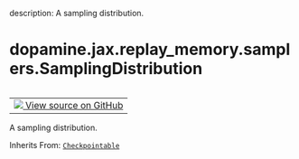 description: A sampling distribution.

<div itemscope itemtype="http://developers.google.com/ReferenceObject">
<meta itemprop="name" content="dopamine.jax.replay_memory.samplers.SamplingDistribution" />
<meta itemprop="path" content="Stable" />
</div>

# dopamine.jax.replay_memory.samplers.SamplingDistribution

<!-- Insert buttons and diff -->

<table class="tfo-notebook-buttons tfo-api nocontent" align="left">
<td>
  <a target="_blank" href="https://github.com/google/dopamine/tree/master/dopamine/jax/replay_memory/samplers.py#L23-L50">
    <img src="https://www.tensorflow.org/images/GitHub-Mark-32px.png" />
    View source on GitHub
  </a>
</td>
</table>



A sampling distribution.

Inherits From: [`Checkpointable`](../../../../dopamine/jax/checkpointers/Checkpointable.md)

<!-- Placeholder for "Used in" -->


